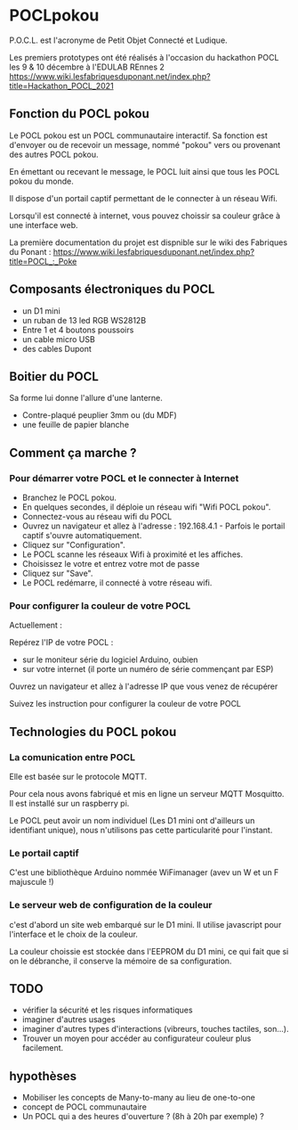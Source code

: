 # POCLpokou
P.O.C.L. est l'acronyme de Petit Objet Connecté et Ludique. 

Les premiers prototypes ont été réalisés à l'occasion du hackathon POCL les 9 & 10 décembre à l'EDULAB REnnes 2 https://www.wiki.lesfabriquesduponant.net/index.php?title=Hackathon_POCL_2021

## Fonction du POCL pokou
Le POCL pokou est un POCL communautaire interactif. Sa fonction est d'envoyer ou de recevoir un message, nommé "pokou" vers ou provenant des autres POCL pokou. 

En émettant ou recevant le message, le POCL luit ainsi que tous les POCL pokou du monde.

Il dispose d'un portail captif permettant de le connecter à un réseau Wifi.

Lorsqu'il est connecté à internet, vous pouvez choissir sa couleur grâce à une interface web.

La première documentation du projet est dispnible sur le wiki des Fabriques du Ponant : https://www.wiki.lesfabriquesduponant.net/index.php?title=POCL_:_Poke

## Composants électroniques du POCL
* un D1 mini
* un ruban de 13 led RGB WS2812B
* Entre 1 et 4 boutons poussoirs
* un cable micro USB
* des cables Dupont

## Boitier du POCL
Sa forme lui donne l'allure d'une lanterne.
* Contre-plaqué peuplier 3mm ou (du MDF)
* une feuille de papier blanche

## Comment ça marche ?
### Pour démarrer votre POCL et le connecter à Internet
* Branchez le POCL pokou.
* En quelques secondes, il déploie un réseau wifi "Wifi POCL pokou".
* Connectez-vous au réseau wifi du POCL
* Ouvrez un navigateur et allez à l'adresse : 192.168.4.1 - Parfois le portail captif s'ouvre automatiquement.
* Cliquez sur "Configuration".
* Le POCL scanne les réseaux Wifi à proximité et les affiches.
* Choisissez le votre et entrez votre mot de passe
* Cliquez sur "Save".
* Le POCL redémarre, il connecté à votre réseau wifi.
### Pour configurer la couleur de votre POCL
Actuellement :

Repérez l'IP de votre POCL : 
* sur le moniteur série du logiciel Arduino, oubien
* sur votre internet (il porte un numéro de série commençant par ESP)

Ouvrez un navigateur et allez à l'adresse IP que vous venez de récupérer

Suivez les instruction pour configurer la couleur de votre POCL


## Technologies du POCL pokou
### La comunication entre POCL
Elle est basée sur le protocole MQTT.

Pour cela nous avons fabriqué et mis en ligne un serveur MQTT Mosquitto. Il est installé sur un raspberry pi.

Le POCL peut avoir un nom individuel (Les D1 mini ont d'ailleurs un identifiant unique), nous n'utilisons pas cette particularité pour l'instant.

### Le portail captif
C'est une bibliothèque Arduino nommée WiFimanager (avev un W et un F majuscule !)

### Le serveur web de configuration de la couleur
c'est d'abord un site web embarqué sur le D1 mini. Il utilise javascript pour l'interface et le choix de la couleur.

La couleur choissie est stockée dans l'EEPROM du D1 mini, ce qui fait que si on le débranche, il conserve la mémoire de sa configuration.

## TODO
* vérifier la sécurité et les risques informatiques
* imaginer d'autres usages
* imaginer d'autres types d'interactions (vibreurs, touches tactiles, son...).
* Trouver un moyen pour accéder au configurateur couleur plus facilement.

## hypothèses
* Mobiliser les concepts de Many-to-many au lieu de one-to-one
* concept de POCL communautaire
* Un POCL qui a des heures d'ouverture ? (8h à 20h par exemple) ?
